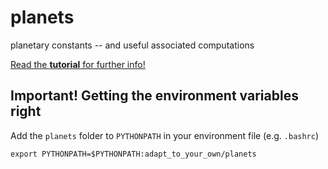 planets
=======

planetary constants 
-- and useful associated computations

[Read the **tutorial** for further info!](http://nbviewer.ipython.org/github/aymeric-spiga/planets/blob/master/tutorial/planets_tutorial.ipynb)

## Important! Getting the environment variables right

Add the `planets` folder to `PYTHONPATH` in your environment file (e.g. `.bashrc`)

	export PYTHONPATH=$PYTHONPATH:adapt_to_your_own/planets

